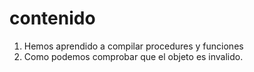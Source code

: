 # contenido
1. Hemos aprendido a compilar procedures y funciones
2. Como podemos comprobar que el objeto es invalido.

